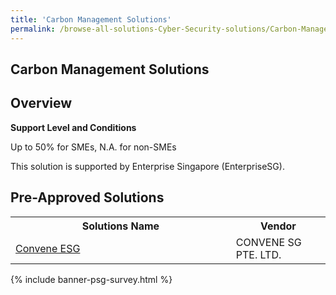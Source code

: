 ```yaml
---
title: 'Carbon Management Solutions'
permalink: /browse-all-solutions-Cyber-Security-solutions/Carbon-Management-Solutions
---
```


## Carbon Management Solutions
## Overview

**Support Level and Conditions**

Up to 50% for SMEs, N.A. for non-SMEs

This solution is supported by Enterprise Singapore (EnterpriseSG).

## Pre-Approved Solutions

<table>
<tr>
<th style='width: auto;'><b>Solutions Name</b></th>
<th style='width: 30%;'><b>Vendor</b></th>
</tr>
<tr>
<td><a href='/productivity-solutions-grant/solutionrepo/200101384G-Convn-ESG-G' target='_blank'>Convene ESG</a><br></td>
<td>CONVENE SG PTE. LTD.</td>
</tr>
</table>

{% include banner-psg-survey.html %}
